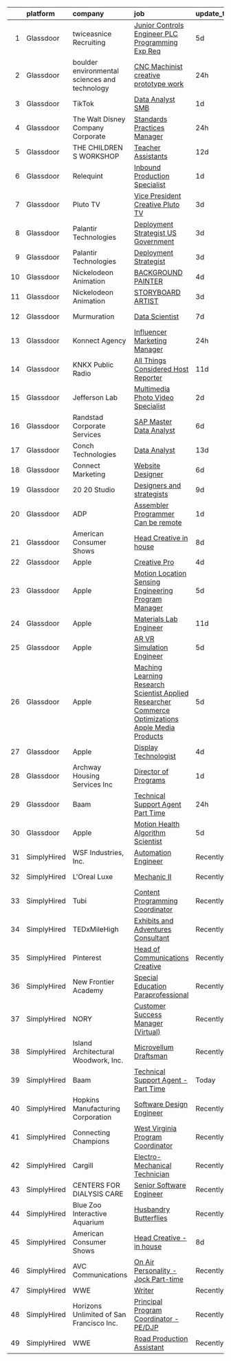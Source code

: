 

|    | platform    | company                                       | job                                                                                                                                                                                                                                                                                                                                                                                                                                                                                                                                                                                                                                                                                                                                                                                                                                                                                                                                                                                                                                                                                                                                                                                                                                                                                                                                                                                                                                                                                                                       | update_time   | location              |
|---:|:------------|:----------------------------------------------|:--------------------------------------------------------------------------------------------------------------------------------------------------------------------------------------------------------------------------------------------------------------------------------------------------------------------------------------------------------------------------------------------------------------------------------------------------------------------------------------------------------------------------------------------------------------------------------------------------------------------------------------------------------------------------------------------------------------------------------------------------------------------------------------------------------------------------------------------------------------------------------------------------------------------------------------------------------------------------------------------------------------------------------------------------------------------------------------------------------------------------------------------------------------------------------------------------------------------------------------------------------------------------------------------------------------------------------------------------------------------------------------------------------------------------------------------------------------------------------------------------------------------------|:--------------|:----------------------|
|  1 | Glassdoor   | twiceasnice Recruiting                        | [Junior Controls Engineer  PLC Programming Exp Req ](https://www.glassdoor.com/partner/jobListing.htm?pos=117&ao=1110586&s=58&guid=0000018147413ba4a8e506a218e32ffe&src=GD_JOB_AD&t=SR&vt=w&ea=1&cs=1_bcac94a2&cb=1654757866937&jobListingId=1007916680339&cpc=8795CF9063CD573D&jrtk=3-0-1g53k2eum3c4v001-1g53k2ev2r04m800-ada639ed27b8d33c--6NYlbfkN0AIiLXtwtv0BDns9BiY4ItblantFozdL6jLmLxNvS8mvsFZuf83cfUMFK59nft3A675b7iUP3Kp4xh36yEEHWbt0eixXSzZYQ_BlSLgSwb9QVZo7Pr9TbwWPS9FOj2aUfHYukU_uSn_QrssyKivVpQTTG5Y46XCGzx40jQ2aPQCjZdq1OHefnPcl6pnpJDdpWJrhTmv5yOPrcTdsN8cBtlZNLQAh3nWOJ_0n-GcysYElnMPOcOduKh9wM7rLQrwfNl_TSeTQAdndOk0M81nIJhJYpNyuwYF4Pztr7j3L3J_emcPBV5kLCMl0GYh-JuvZgpajLlpbaYz9UivTRD0Y10jZ9b2p7yV8V1gH3QdfEvh6ZwQ6URXqWmXzL1KNHzI7wcSbpdBKf62JFBwmNxPZiFe9FzV1EJFGDr7utp6ZzVV9ttoOWiiYqZErSVMAqPbXxiXcSHA0VzZC62VOWZacCyRGhC7j17RcW0_kLKStnXg_3GBm5RpZa5dRwa1RmZBoSuqDlfWU8GpqtadrLajW-7VtnDup4BBhI1-Hz1LSxcZ8q2sgCtW_4N_YVNYxwhNOO4%3D)                                                                                                                                                                                                                                                                                                                                                                                                                                                                                                                                                               | 5d            | Dallas, TX            |
|  2 | Glassdoor   | boulder environmental sciences and technology | [CNC Machinist  creative prototype work](https://www.glassdoor.com/partner/jobListing.htm?pos=101&ao=1110586&s=58&guid=0000018147413ba4a8e506a218e32ffe&src=GD_JOB_AD&t=SR&vt=w&ea=1&cs=1_e031a611&cb=1654757866935&jobListingId=1007926666666&cpc=BC616B31DCC8F979&jrtk=3-0-1g53k2eum3c4v001-1g53k2ev2r04m800-3fabb17829ec1fac--6NYlbfkN0Dx3r3E47sSe5bB3PIy1uzBZvlB7xy2NhfhZMlxQTsxrNljbzALwoFlFcWx1BOHP49WUMa10i0K_ut5Bx0BxLkz3vzB0X7Z7Ab6ZfloQ1nABo8sV_JlnRcTqJg-8E7MfxCRruL2J5-EOhSG_B6ubIoNhiI1zpsd41sUESw1ge0ZN92tQa3qr9ISR5vdwF3MScrHw4vJ11uBUBRDrtNQtrjB7ExA1JsFFcIA-nQIMPUjYxK9PRt3Qc1tfZhjI2lXRqCszQKE2OX07BxJNGuyQLiPCswejHDtJU-xpsUSQnnbXMhfBsyQXU9KCJVBwb2cD-aNK5f0mXxdX7Q03Odc99GCnAT1gjNfLsJ4NL6AKsXYCFnPWm_RA29E7_0wBqYMGMGjNBTNByVJJlG5xGgrI8rvx3vUKPJeg4Wwd52efsCT0zP4D7X5HA0lDsn1aLmqEOXkXD11qq9eKUQrBAT14au3jOz7U24Bj0pzJoAsdtzxJV5KLtFJhM_frMYD44qaSAK8jUZinzq-pw%3D%3D)                                                                                                                                                                                                                                                                                                                                                                                                                                                                                                                                                                                                                             | 24h           | Boulder, CO           |
|  3 | Glassdoor   | TikTok                                        | [Data Analyst  SMB](https://www.glassdoor.com/partner/jobListing.htm?pos=130&ao=1136043&s=58&guid=0000018147413ba4a8e506a218e32ffe&src=GD_JOB_AD&t=SR&vt=w&cs=1_c3a52b05&cb=1654757866938&jobListingId=1007923451018&jrtk=3-0-1g53k2eum3c4v001-1g53k2ev2r04m800-2370cf1a9f10f998-)                                                                                                                                                                                                                                                                                                                                                                                                                                                                                                                                                                                                                                                                                                                                                                                                                                                                                                                                                                                                                                                                                                                                                                                                                                        | 1d            | Los Angeles, CA       |
|  4 | Glassdoor   | The Walt Disney Company  Corporate            | [Standards   Practices Manager](https://www.glassdoor.com/partner/jobListing.htm?pos=112&ao=1110586&s=58&guid=0000018147413ba4a8e506a218e32ffe&src=GD_JOB_AD&t=SR&vt=w&cs=1_ca705446&cb=1654757866936&jobListingId=1007927755445&cpc=C4A69CCDBB3B9599&jrtk=3-0-1g53k2eum3c4v001-1g53k2ev2r04m800-e69b8ce122e8a171--6NYlbfkN0DAFTyt7pbDCC2JPO79CSdi1dIb81yjczP5qsKcZIxgiYm3-7g-689UEQatzShMJRUCYW4BoLsSBsqGuNFwXXJi62ui_7Cwewz48nbHGMP0mjRKHybniMuFCZHqwl65ghAl5P2Ot3TikD3EXes5ZTHAYJfYuhsFKdi66tE9JjbjQXuBHGTwpubdbqJkicNYsT6686VmarnGoMDh_jLeBRidiqYPubUe8fFMg1flZ4P3jCrJdNdwXWNrwq73wvXElCn9f-nHU0L-j5Ru78gweAeUSZ0AcJS_6es2G5xsPlqQ6BXmEhIIlENlzEb50hG3_yLWTf1lBZXiCt2yRYw_Qvwp-DFcBUFirx1shFNdi9-R3ZCCfNrXgt29zggr6ErUJowScg89qOFcfLUJW-xD9LNFkY091aziB9amoMHTLAYktO2hRQ1cvNES)                                                                                                                                                                                                                                                                                                                                                                                                                                                                                                                                                                                                                                                                                                                                       | 24h           | Topanga, CA           |
|  5 | Glassdoor   | THE CHILDREN S WORKSHOP                       | [Teacher Assistants](https://www.glassdoor.com/partner/jobListing.htm?pos=106&ao=1110586&s=58&guid=0000018147413ba4a8e506a218e32ffe&src=GD_JOB_AD&t=SR&vt=w&ea=1&cs=1_ca32dcce&cb=1654757866936&jobListingId=1007898095585&cpc=F5E96E35A1725171&jrtk=3-0-1g53k2eum3c4v001-1g53k2ev2r04m800-2621e8875f8d16f4--6NYlbfkN0ARGPajg7Y0hhHgi-NNJ5YniXFtj9lNHF7gRCStRs6icmpWp3PLmvKSjcfwwyJbvFu5sgkxTqPTA_3vkI36f-Rzclon8VBzYVNCWF7qoOPpBtlgIeKTi6C8PF1S9JnIs4IakZyJF9KmcoeZcqdhYzwTwRVr-N--2TzZzaEB6QocyxKbqVK7KUNVwL20jbvwlWjsPdt8uaOniJAHgyDjlWkNcDi448UAYTJVfdUNHnkMiwvc3XG49yfT4mgrsiLzcThhCRG2hc4l4e_pOEP6s_FVGi77Hnb0AScfqvQvYCUA5YHUQxGjyI2lHmEg87oT92zMLIjFloIX2awNqHcNYYfWscs4bgRTcHysmxRkAHnv0RVTOpibcLzdnaBsASAxO4oALTYX2Q8Lyo8hXDTi7F3p7e040do7Og9FIpGXKW6LCNJs0qYe-xoaLycQY_UpeTcA9-8JxLEmLFC61goNRcshRxky9vEk2Vp07taprF882TCOcFr4-Cq0T3EvfZvYeyA%3D)                                                                                                                                                                                                                                                                                                                                                                                                                                                                                                                                                                                                                                                               | 12d           | Rhode Island          |
|  6 | Glassdoor   | Relequint                                     | [Inbound Production Specialist](https://www.glassdoor.com/partner/jobListing.htm?pos=121&ao=1136043&s=58&guid=0000018147413ba4a8e506a218e32ffe&src=GD_JOB_AD&t=SR&vt=w&ea=1&cs=1_f3d7e7a6&cb=1654757866937&jobListingId=1007924077058&jrtk=3-0-1g53k2eum3c4v001-1g53k2ev2r04m800-53183d131387f237-)                                                                                                                                                                                                                                                                                                                                                                                                                                                                                                                                                                                                                                                                                                                                                                                                                                                                                                                                                                                                                                                                                                                                                                                                                       | 1d            | Remote                |
|  7 | Glassdoor   | Pluto TV                                      | [Vice President  Creative   Pluto TV](https://www.glassdoor.com/partner/jobListing.htm?pos=124&ao=1136043&s=58&guid=0000018147413ba4a8e506a218e32ffe&src=GD_JOB_AD&t=SR&vt=w&cs=1_eaf06853&cb=1654757866937&jobListingId=1007918869139&jrtk=3-0-1g53k2eum3c4v001-1g53k2ev2r04m800-dcf94e00cc718621-)                                                                                                                                                                                                                                                                                                                                                                                                                                                                                                                                                                                                                                                                                                                                                                                                                                                                                                                                                                                                                                                                                                                                                                                                                      | 3d            | Los Angeles, CA       |
|  8 | Glassdoor   | Palantir Technologies                         | [Deployment Strategist   US Government](https://www.glassdoor.com/partner/jobListing.htm?pos=108&ao=1110586&s=58&guid=0000018147413ba4a8e506a218e32ffe&src=GD_JOB_AD&t=SR&vt=w&cs=1_16aeb53b&cb=1654757866936&jobListingId=1007919437499&cpc=BBD63848FB84346C&jrtk=3-0-1g53k2eum3c4v001-1g53k2ev2r04m800-7312027a88928b95--6NYlbfkN0Brd2bbJv--kwJLf5E6dthOUocw0FyT9949Kzz66cUevmgVuLUFWYj_oOBcuZnSDrNvcNLngEq7NupKnpU6p1TfSaLke3LFhNc6t6kyA1ZagzMtdYeQRTWV-ekB5-aIHlHASqGJuAKj8zlEdeGLY_gSB74-svzlO2Xy3R32htjqUbI1sUv1siSCQ0XOpNEnmypKoTI4wEbaJ7EQHXJgAS6ijHgVyZ_MSLHqQKEnZ5Blk9QKSDAqbfc5-MIT64SnMbXFW-8ts_C-EcsbkGf-JTdnVkGQXOeJClDUBWXnzwC3VewieCTT7uKkxSXLYGJ97w2vpXwOCiUxy6p5AdvVVoppclZIUsmwdMoJlup3FgDEEqvbg56efMNqGlJKSCNQHnqAT4ApTdQ9fgHCJ3ckQyu7sJ1KQ-jACm2C3fkG4h6tCVBjjKHBYQBK2JUo-BLGtU0%3D)                                                                                                                                                                                                                                                                                                                                                                                                                                                                                                                                                                                                                                                                                                                 | 3d            | New York, NY          |
|  9 | Glassdoor   | Palantir Technologies                         | [Deployment Strategist](https://www.glassdoor.com/partner/jobListing.htm?pos=105&ao=1110586&s=58&guid=0000018147413ba4a8e506a218e32ffe&src=GD_JOB_AD&t=SR&vt=w&cs=1_69ed3eaa&cb=1654757866935&jobListingId=1007919437479&cpc=281FE6ECBEE2538F&jrtk=3-0-1g53k2eum3c4v001-1g53k2ev2r04m800-68b4fc3941118680--6NYlbfkN0Brd2bbJv--kwJLf5E6dthOUocw0FyT9949Kzz66cUevmgVuLUFWYj_oOBcuZnSDrNvcNLngEq7NjVydWILzRZ24nmA6arfAf2mPUwqNjWFUb06juDEbf9CuPPnj32IeRA-4vn8MPHGD4mLbayiyaHCx4noCz0DyJaPeUkQQMhjnBfNC6AC43cR6rRWcgQ79Axd_jFcVoGVIkMvJ0hEfBp4luWGx-S_28BQdoxz-70UHsv6qb31t-PWUpFmmMRS7XusykZ_fFhTfPvCqYea19_SVRYUwfv0Z0ptdp29PaR_GnmeRuYvUuVuTiE8ZXi1zx2qktzWFJhUeECT1M_7MU6XcRPCE6O-WYNgkOV_lLLu8Z33kmrABXnzcg832qE9RwCPqYcr0E6hiWTptm1PZ41geVPT6wvih60iRKPfccafKWeG9dYRqWnaPjTr-XfLejdf-5CCB8tIZw%3D%3D)                                                                                                                                                                                                                                                                                                                                                                                                                                                                                                                                                                                                                                                                                                                   | 3d            | Denver, CO            |
| 10 | Glassdoor   | Nickelodeon Animation                         | [BACKGROUND PAINTER](https://www.glassdoor.com/partner/jobListing.htm?pos=118&ao=1136043&s=58&guid=0000018147413ba4a8e506a218e32ffe&src=GD_JOB_AD&t=SR&vt=w&cs=1_b4a8199f&cb=1654757866937&jobListingId=1007918177935&jrtk=3-0-1g53k2eum3c4v001-1g53k2ev2r04m800-77f317dae4e9868c-)                                                                                                                                                                                                                                                                                                                                                                                                                                                                                                                                                                                                                                                                                                                                                                                                                                                                                                                                                                                                                                                                                                                                                                                                                                       | 4d            | Burbank, CA           |
| 11 | Glassdoor   | Nickelodeon Animation                         | [STORYBOARD ARTIST](https://www.glassdoor.com/partner/jobListing.htm?pos=119&ao=1136043&s=58&guid=0000018147413ba4a8e506a218e32ffe&src=GD_JOB_AD&t=SR&vt=w&cs=1_ea6f815a&cb=1654757866937&jobListingId=1007918868343&jrtk=3-0-1g53k2eum3c4v001-1g53k2ev2r04m800-1cb22805620541ee-)                                                                                                                                                                                                                                                                                                                                                                                                                                                                                                                                                                                                                                                                                                                                                                                                                                                                                                                                                                                                                                                                                                                                                                                                                                        | 3d            | Burbank, CA           |
| 12 | Glassdoor   | Murmuration                                   | [Data Scientist](https://www.glassdoor.com/partner/jobListing.htm?pos=127&ao=1136043&s=58&guid=0000018147413ba4a8e506a218e32ffe&src=GD_JOB_AD&t=SR&vt=w&ea=1&cs=1_088eab03&cb=1654757866938&jobListingId=1007908913772&jrtk=3-0-1g53k2eum3c4v001-1g53k2ev2r04m800-944fe7eb36926d26-)                                                                                                                                                                                                                                                                                                                                                                                                                                                                                                                                                                                                                                                                                                                                                                                                                                                                                                                                                                                                                                                                                                                                                                                                                                      | 7d            | New York, NY          |
| 13 | Glassdoor   | Konnect Agency                                | [Influencer Marketing Manager](https://www.glassdoor.com/partner/jobListing.htm?pos=104&ao=1110586&s=58&guid=0000018147413ba4a8e506a218e32ffe&src=GD_JOB_AD&t=SR&vt=w&ea=1&cs=1_9e794a39&cb=1654757866935&jobListingId=1007926345346&cpc=8AC01DCC8FF2DC38&jrtk=3-0-1g53k2eum3c4v001-1g53k2ev2r04m800-1069cc73b8c1b967--6NYlbfkN0A-7AasZqH9Qn1Anb5-SGr1cEoKuvdHr_Nh2LwbaEhTGPxftTg2enriQ34LiIWh3DqSCWm1CTJ1BletGyOy_vurywTu5WwP2aAHVP08aLEz5qd6OJjDA71L9A4wFNlxFAA8vdi7ht4wDQWOVR4MTAIAZl0In7Cudd9GSFB2RKeYFEHENMWI_QjzrDZHfzQsm1Ixy8bL-7oW4JCUjB0npO_bh7JcXX-Sznmo4vxtMvlm_zFqjjo62h-Eep5zKxxpwWEqkMVWfyrZe-JT4gJqsiPhF6BO__zU2Vf6X6soBOmqPRgXmi_O5XGJgI6TK1Ec88b3ZeidAR0dcSXDCKSH6FzXImNv1ZihZehfxgh5UNAgW-9p4rpA4Ky68ZkEzAgx1IHylSZtl6i2mrmRva2hY9zAfk1pIijFggjSHuNnY6QH4Y_VXDtGqV4gVW3-Rx3jho95N3OtNJ3Bv1scsh6W7Q2bzyh38LlIoDGTOz1Ovy7_T2enacAnp1tNFzZreEhogu_vihI0nSJPZw%3D%3D)                                                                                                                                                                                                                                                                                                                                                                                                                                                                                                                                                                                                                                       | 24h           | Remote                |
| 14 | Glassdoor   | KNKX Public Radio                             | [All Things Considered Host Reporter](https://www.glassdoor.com/partner/jobListing.htm?pos=125&ao=1136043&s=58&guid=0000018147413ba4a8e506a218e32ffe&src=GD_JOB_AD&t=SR&vt=w&cs=1_8ba19995&cb=1654757866938&jobListingId=1007899896775&jrtk=3-0-1g53k2eum3c4v001-1g53k2ev2r04m800-b0c5cd66916a6e24-)                                                                                                                                                                                                                                                                                                                                                                                                                                                                                                                                                                                                                                                                                                                                                                                                                                                                                                                                                                                                                                                                                                                                                                                                                      | 11d           | Seattle, WA           |
| 15 | Glassdoor   | Jefferson Lab                                 | [Multimedia Photo   Video Specialist](https://www.glassdoor.com/partner/jobListing.htm?pos=123&ao=1136043&s=58&guid=0000018147413ba4a8e506a218e32ffe&src=GD_JOB_AD&t=SR&vt=w&cs=1_d47ce0be&cb=1654757866937&jobListingId=1007921591296&jrtk=3-0-1g53k2eum3c4v001-1g53k2ev2r04m800-713b0c522169c5dc-)                                                                                                                                                                                                                                                                                                                                                                                                                                                                                                                                                                                                                                                                                                                                                                                                                                                                                                                                                                                                                                                                                                                                                                                                                      | 2d            | Newport News, VA      |
| 16 | Glassdoor   | Randstad Corporate Services                   | [SAP Master Data Analyst](https://www.glassdoor.com/partner/jobListing.htm?pos=116&ao=1110586&s=58&guid=0000018147413ba4a8e506a218e32ffe&src=GD_JOB_AD&t=SR&vt=w&ea=1&cs=1_b2d3eac5&cb=1654757866937&jobListingId=1007914047181&cpc=AC285F3A3ECA6BB0&jrtk=3-0-1g53k2eum3c4v001-1g53k2ev2r04m800-b542b8159dfa5455--6NYlbfkN0BI5uAquhv6luMiTjTK_pX6QnJ2xp26kgPF5SzwDlAeCi5lf3b2XVfwewJLgvbddXqi5P9VGQseGOPxjn096_AekJaBG7jbeuQ2qzWLuE7_rUWYJ3YidcEGt6A8xE1mjOgIJA9ilsuFcyhNKOw1LbWlDH-FSEhKDapsGaq-g3wV357NGx76qUzNoOfy3VWjhedGFYMQmFoWcaK56Jezh22NKO3_QnXCQTzmDg-TpqDoDqj-vjBVXSGXQtEtHWQyJf-zS-KTFllcZrvwHiWF_w168juXSgb-4JfhqK3vXMZdFC-yZZuiIH5_YhdJgxQ4yAnJd4zfHG661P5goHVjxvcxgaKVe3_Tl_38zc4yOuk1xfkPJWjMcsSrMQXev_kpn6mMiRwKQ9qNA9z1oGGddkUOBhVvPrcqmPhPfBLf2ywTJob6vCT0o1PNZW96iJW8D17R35WkDlBzTHajCARuGcOWzb7HIV_E1RziJkEsHBP5S_ioVyeGMpYVwMQATFcZ1V-c5PZc5bUNwz3hH1QUYpsrNz-R7ROUUQB-eIXPJgTP7qWIuuPsa9XnRyEKT9T-qIwymZfck-Zjrc_s-AC-fz2LNX4y_lMn9C1TRYpbeWGn2dPV4ZwkVMFBjGA0TfwIz67isEyCSb7GTEqzP8DKDPr8)                                                                                                                                                                                                                                                                                                                                                                                                                                                                                                        | 6d            | Nashville, TN         |
| 17 | Glassdoor   | Conch Technologies                            | [Data Analyst](https://www.glassdoor.com/partner/jobListing.htm?pos=129&ao=1136043&s=58&guid=0000018147413ba4a8e506a218e32ffe&src=GD_JOB_AD&t=SR&vt=w&ea=1&cs=1_4dfb3080&cb=1654757866938&jobListingId=1007895037782&jrtk=3-0-1g53k2eum3c4v001-1g53k2ev2r04m800-6682eb3d50ab48d3-)                                                                                                                                                                                                                                                                                                                                                                                                                                                                                                                                                                                                                                                                                                                                                                                                                                                                                                                                                                                                                                                                                                                                                                                                                                        | 13d           | Remote                |
| 18 | Glassdoor   | Connect Marketing                             | [Website Designer](https://www.glassdoor.com/partner/jobListing.htm?pos=107&ao=1110586&s=58&guid=0000018147413ba4a8e506a218e32ffe&src=GD_JOB_AD&t=SR&vt=w&ea=1&cs=1_5b487bea&cb=1654757866936&jobListingId=1007913823562&cpc=32EE424DE2B657EB&jrtk=3-0-1g53k2eum3c4v001-1g53k2ev2r04m800-927f15994464d5b2--6NYlbfkN0AOU4CupoEszF6aan3T-A3z48ZUg4zNuZDs-C5FmGNPwjrS6MU4_JMJdYnkRwJBDKWmYmSQZpOqFpiqq_XaZRCj4rwdFgoOGeR1U2lhatFxECFiHteJYtSW_81fZQJ6_lgTICdxSsw2Zch6dBXqzf5NBAgxzbSGwdzn19Ymikje2OqfzH5bU5GYxPrVtmIqvYp7_S878JJ7oyH1GqKoKoPPuWBw04s73C1t1WPhZiiI5LN3bq91Zz11r67DUKIOLycR7nrpcdHpvN65-zsIg-uvb2cUAMJ4CwKvUx9AsbMzIdumnJe7kGH8OzntvkIZbR3YjVkQn-D2hTWG4SoM3eP18OaBEDBYcKgPsX7_pS_hsBNYCO3CMO9IxF8C7OVcRSXeb40xN5p0pe8rh5PvmXsDepPJ7hp7t069ZuJshtGauq_A4Py8eTYrszY0BB6HVYtXqrIHkFRtBlWKNRyGGAFBo4TjorHxk7UXwywWYmarfDMRnxftx23d)                                                                                                                                                                                                                                                                                                                                                                                                                                                                                                                                                                                                                                                                               | 6d            | Remote                |
| 19 | Glassdoor   | 20 20 Studio                                  | [Designers and strategists](https://www.glassdoor.com/partner/jobListing.htm?pos=128&ao=1136043&s=58&guid=0000018147413ba4a8e506a218e32ffe&src=GD_JOB_AD&t=SR&vt=w&cs=1_662c3f81&cb=1654757866938&jobListingId=1007903255271&jrtk=3-0-1g53k2eum3c4v001-1g53k2ev2r04m800-15ccf0684af5f583-)                                                                                                                                                                                                                                                                                                                                                                                                                                                                                                                                                                                                                                                                                                                                                                                                                                                                                                                                                                                                                                                                                                                                                                                                                                | 9d            | Remote                |
| 20 | Glassdoor   | ADP                                           | [Assembler Programmer   Can be remote ](https://www.glassdoor.com/partner/jobListing.htm?pos=103&ao=1110586&s=58&guid=0000018147413ba4a8e506a218e32ffe&src=GD_JOB_AD&t=SR&vt=w&cs=1_3c5cf87e&cb=1654757866935&jobListingId=1007923785556&cpc=6BF42D0955AE9A34&jrtk=3-0-1g53k2eum3c4v001-1g53k2ev2r04m800-864cf5a8d1cb9a4a--6NYlbfkN0AR2uNjmkBsLhUbDGGe1Qsc_-HvGcpoGDKt9Hy0U0DCLSdHC2U1oG7ut_PGe1Csn45wolw1aHdR9f6wSFrDhMtaB5Jt9jf8GtMAHHy5xDQilgrOXr_PqqBMuM9cAvXsyt0k61rHI0cLv_eYf7Pns1hBI4bRXM43HcPUL5Qsxn8xIqf9qyu-XRnmaih3AGm9fYTxqjjid69E4-RRblsE-DQXmnyJ8Yi-hK9Amg46ocoQ-d6_AnBq1po6jEfVdQGPc3rcyEiBJvnSFzaAY2KMt4InqCrqyDXfqL0wtvVg9B-Z6fW8bIn4jOPuiHf3Pb-yliIek8-sbeUy0skaMMLaX6UZCWFczNSJcb3ItQ94GUhZ3_HHPUcLxbJouO67wkFFbyJzllm-lT3vktRTvSjlEzYgkm93138T3mBMRcMOst259chKiFUlVrW9MLkmS-2KxLvK2lZlrmu0b_3HIcHYE2HCv_LFp1M4fZ-eVHMce_Xx2uEJdhY3qxG-8SbPbogj99CyQkBZXc4v9_roeEyZbjJPIEBC7i-SMBIsXKH_aZe9f-Gaie2qiD3zjEjh2UCm2O8Yaj9AadaqmZ0fSQY6yAUAtyUOxUPhju7VbuNdXT8Y5nVezuwdfn0L1rNRIRiEwQbTOGo9OvYT4AZHAXqtAPnZKTvzfxkPZX5vvR1m8PpKlRTNHy8O5D_P7FfWSD8LQKA9nZxCTm_WYJ_nXNAO-48mWFLzm7tGKeCe1lMxTJRch-ySOkpO6l846fZwvt-ZSe4MWo-OVrK8zaZMpe0lIM_HpPLOnKy3B_-gdEDag-ixYq8MZdh_nrzW3OCa6jcM72XFnzhVhdDucSKCcpHGtXocQyyWBac_xJWMN7RUQlezq6Nfp5gJHYFchKjcv-iIJM0i88GlzssYJMSNH22zuOjov_bKcpyqams56NnJSwYwEuwbKNd1Dn_x8-Uk5kANU6xQl0hDvpf8Oenzk1qDj2L4aGjYyRLPLsNwGhlX5_fUfTBNFGr43FJjTzg0HIeuqiXd9DwdrtpOGLlHrT_M2GKLLRXbqmvswg_cLq2bB2RVQu8l-6pAxUb_u2NwXlLKaKwXJA2S8PBKIqg3ofODGSWkjyBNeyPi33RXChR-lOwHYg%3D%3D)   | 1d            | Roseland, NJ          |
| 21 | Glassdoor   | American Consumer Shows                       | [Head Creative   in house](https://www.glassdoor.com/partner/jobListing.htm?pos=102&ao=1110586&s=58&guid=0000018147413ba4a8e506a218e32ffe&src=GD_JOB_AD&t=SR&vt=w&ea=1&cs=1_b4354fa5&cb=1654757866935&jobListingId=1007905200479&cpc=48B9F4758953335C&jrtk=3-0-1g53k2eum3c4v001-1g53k2ev2r04m800-968deb86dc55e2fb--6NYlbfkN0C_W2lilyPG5cn45zLqKUj4kAXsYkOfw2aTcO7iv8jUnpHu5VyeipPG3YYG4StJSnV_Pd-6x3EYCKj0xmimCZs4xpfpJubVIGXRlVOwEV7JYkbdHZSgCtHGH8pqR9flPZkpV0F6vNbX-oAqdNC3CtM8v_uMhMDG34--KcgNvmYKOfJ2uWFXbBsJSNFI6voeffbH1G2NMvE0GvwgsWcYMrh6U4vOBkpapaCgBNjwINXV-wpU13LUbiqzJKa8JrMhhOsc9Ydl1UU31hRLBg_RRtYTSDmQEswhsCoyi5Bz_upFPNEVlYJw-Ia7o03GUMsNMWjvrj0Jrn1TzYiJs2wW211kHFBcR8F11bMNtl0YcmOJxamSjeRn_c3i5m6s7VZRv1RGZGfgISRmkr8DQQ7xTAeFkmOljTiGI0IphW8HETIeV7C_dq0MqH9NGjgt6W2Z0jr-PJ0mXkT85-eOxVBUMgJyDV1UhrosvmJ8BnP5ZRnUOItA14xOfoAj)                                                                                                                                                                                                                                                                                                                                                                                                                                                                                                                                                                                                                                                                       | 8d            | Remote                |
| 22 | Glassdoor   | Apple                                         | [Creative Pro](https://www.glassdoor.com/partner/jobListing.htm?pos=122&ao=1136043&s=58&guid=0000018147413ba4a8e506a218e32ffe&src=GD_JOB_AD&t=SR&vt=w&cs=1_95b9d7bd&cb=1654757866937&jobListingId=1007918189245&jrtk=3-0-1g53k2eum3c4v001-1g53k2ev2r04m800-0689526e0bea9add-)                                                                                                                                                                                                                                                                                                                                                                                                                                                                                                                                                                                                                                                                                                                                                                                                                                                                                                                                                                                                                                                                                                                                                                                                                                             | 4d            | Nashville, TN         |
| 23 | Glassdoor   | Apple                                         | [Motion Location Sensing Engineering Program Manager](https://www.glassdoor.com/partner/jobListing.htm?pos=111&ao=1110586&s=58&guid=0000018147413ba4a8e506a218e32ffe&src=GD_JOB_AD&t=SR&vt=w&cs=1_30ab9043&cb=1654757866936&jobListingId=1007917017139&cpc=FD1C1DA32C38CFA7&jrtk=3-0-1g53k2eum3c4v001-1g53k2ev2r04m800-5123b37a9401c4b9--6NYlbfkN0BvKrLyj5gPmtZO9T8euul8TCxuuKNOtzRJOomxnwSEodTz2Bc-sPZl8WPllYOnI2gKGmARVlNo3pjwQpARxBEIUDME_OsU7HVY2hXDFQs5AnkyA6onLvECw4uVofVh0fjKxWuKIM29mO1G2_2r0vlQL0ik-iDsi-f3dtZX_UQ80MaKjqn7Fx8EVlSqKQ4JPG5XMIuX43necDtg9oBuiFXSPlB87ZULu1cJjEAEgQkVo_d_jDSO6Zly7AH0toe0czmx89c9t6etgUbYB1EAiETp4fCuigDovEgS6rER-EZGsJLDd9D0g3xxHNrfrNAfM6dHaR48vBRplGxD7EZ9cMS9vRq0ACWHZGgDsZgE4J4ewgVqab0nUWTCcjvJHUQA14Rwsu_b7mXV2yFw3ZnO4S5xOmPyKSmCHo9oPNTsaTv2FLIGd9KoQLrGThhIMsDsmEKbU0pPBunHF4uO8R5IUtS5Cypzicm-fhkV-lJmVwGgMCB4TyoffNyIL6avqHuBH1qH_9fJd7i00DhnTiBbFd10HVmwyWv99btya-pBZuYmy0eA5pmhi7Z2WoWPBhcmZuITPbV3sZTDl_lmHWOpavDsvMAaRxx7O15LGK0u9iw_u4JyxpHUyK6T3qMPey45RGJNjvp9uyk8M8rqjOr1XMikUHPf0AywtAxw6IOE3LgCrL5fI39FLkczfxnVgMrHJubSrHSwCbQZ8dZgx-Obc5yUVRTnK-FCtnA7WQrrwjinX3mfGz7BE1ldp6F20PefuWjARLjiWuGlpG5sYkdEsSmMBA5ypwtX1-ozKqXCC6miEZ7uWgCCGmaPvfn7bCpFAo8BqU14nX10BF-KvvD-TGDWUZzOTaJYWBKG72u7ZztXlJw1I_m8TI4IRxQyiJ11-M7yyAr2tsGHjLhGA635D3amdR5KwXglanTYw3ZERiWqsR8if3pFcS7MBLLa6qKrOkuQNCuJSJ7Dlx0uMh21iqQrxCNjUPIquhuSboQ7FKZqRzGE5QTb-u0w)                                                                                                                 | 5d            | San Diego, CA         |
| 24 | Glassdoor   | Apple                                         | [Materials Lab Engineer](https://www.glassdoor.com/partner/jobListing.htm?pos=126&ao=1136043&s=58&guid=0000018147413ba4a8e506a218e32ffe&src=GD_JOB_AD&t=SR&vt=w&cs=1_17f93b2a&cb=1654757866938&jobListingId=1007900076861&jrtk=3-0-1g53k2eum3c4v001-1g53k2ev2r04m800-262f2f23ab0a7c65-)                                                                                                                                                                                                                                                                                                                                                                                                                                                                                                                                                                                                                                                                                                                                                                                                                                                                                                                                                                                                                                                                                                                                                                                                                                   | 11d           | Cupertino, CA         |
| 25 | Glassdoor   | Apple                                         | [AR VR Simulation Engineer](https://www.glassdoor.com/partner/jobListing.htm?pos=115&ao=1110586&s=58&guid=0000018147413ba4a8e506a218e32ffe&src=GD_JOB_AD&t=SR&vt=w&cs=1_70c93ab9&cb=1654757866937&jobListingId=1007917014575&cpc=2CAED5C921A5F994&jrtk=3-0-1g53k2eum3c4v001-1g53k2ev2r04m800-2a351862febd950d--6NYlbfkN0BvKrLyj5gPmtZO9T8euul8TCxuuKNOtzRJOomxnwSEodTz2Bc-sPZl29JElYHfcoRu0fPF_ZzN6KtUx-YsT0Albg8SqvYgNScYc1-yjfx7fPNwgkOGkYFXjhlEC6rWbkwUjCJQx-i1nyH61hj3uJc8n436AMCpAl6EdXHh6ukz01mTzhMu6_XgjAukkLRv7z9AR1wWA2xwrYyemu0KlwESnltozCmFI7mwaNhZxeWaqsX1FgXHTP-sJFZZ2MkmNQuJlNp2HZxGAjm6HteTs1hGh-nGZMeNsX50cvWkqPNS1d0gtV06OewsBzC_wY5z2hOxjhcsf_4d_voTNW0xDG_mNKQSmHQ9JSWKgECsjNE18Ax0SVGLv_rs168AuoixQ4m1hQbZ7VHBTS2pK1y8clkWWwF1RziyLUe8jSTUgVmkn4W-TY0x_uITu-B_-mNsROulxZbcc0r0dv2Ql-lUuw-y1aobRarx-qoJv--i5qIAk0jzVKZf90PgJdqBT_kc1CAF9b6HDtccrhPa4WbXJ-gpqDkAEWQlPnWqzbF2YX9ubCa6GV06PJD3SrT3h147GSLNlUlUVtzQLex6mihmm2bPSbuNOLBEui6hUviwNDpoGJdjE_uwpZxqcOe9lCq9pqsnL88J92LiRuRyfbDfigaAF7qKqHwuh-HV9rI7SiB8b13HHIK_mepg1TId47EDoI7MVi3DSp821X6Q60OoSU_0kTJGwJA7TrIFT6qC18IOCoEaq9KONpIFh1H6HUN2sa-kei7r5nLxS1iZ0aR0Bwxz9CQoKhPjTYvwfYUQ9HyeDZ0hjHDRVXOdGo3Lj3T7xKxda_5yEEWPCLUpZ7bXm8sNa2mv5KIPkx40gnb0qVHMQ08TBXYb1QX8jMpXSBNLDaoSHy2aLX4BTT_lgkBbPDnXYMojnnOpqLrbJcfDhYS7w_hIAFj4pTMLfq5uHFNOxE33GC_yO2QNFw%3D%3D)                                                                                                                                                                               | 5d            | Culver City, CA       |
| 26 | Glassdoor   | Apple                                         | [Maching Learning Research Scientist   Applied Researcher   Commerce Optimizations  Apple Media Products](https://www.glassdoor.com/partner/jobListing.htm?pos=114&ao=1110586&s=58&guid=0000018147413ba4a8e506a218e32ffe&src=GD_JOB_AD&t=SR&vt=w&cs=1_36370281&cb=1654757866937&jobListingId=1007917014534&cpc=F41FEAB56D215062&jrtk=3-0-1g53k2eum3c4v001-1g53k2ev2r04m800-8b27d65bd2b7fb55--6NYlbfkN0BvKrLyj5gPmtZO9T8euul8TCxuuKNOtzRJOomxnwSEodTz2Bc-sPZlFpP0h5lDivpyqv1_1q5yi5cxJxWPRyJIr_-X6s6QfU0FQJIysIh1aP57JuTdmQjH8QPW8AXCQOe8WSrytV1Y2rRMc78cBdetGdp8w0neAbZ5-XtpkZm12yduxcGTFJr4X_kzr7I1AmW1Io-_p9WjsOndkzVOrvIz51D-3h_LCSn03FMjIoSGgzt28LlYxLGY8SblCcLFEc5nFyvJYRt8oHe8AYj9IcphvGfKmuy3htM3Y1H32IEDYqPo70eW157fHc4710MTOhj9LvZrmNh-NeCFh207f9nRe_2hRrOQWb5ImQrG4Q6f4_pGfcEZNtX7pnC1esTgGs3XJTuPW9Bq5sguWw89r-VAAELuC1DD-r8iJMdXSL9_vtD89RoHIDxvR5Q79wvtxzzSTVlvn-Nk86YHYKAff5g3CPTptkmK8W2Ba7uAFzpXcaPDuBRNwYH7TKfovPZsiZR6mJM8pjVV8FfRTkq2wOyg3vC0zH8hp9934cJvcH7xUgQvGklNiINfSvOT9DUpjwJAXE6NlmMRMbLR9Q-zEmjF0MkQmJleo631JDuwxaH4iAN9SGPqslghyZ7B19hPrI7GGK7bQZ3MwXuxiPD3dwS_hND7ePZTRLG8unMekG-c_OcqzUuITWef2tsS6SunL_4vJfV2A6I2RIaRtrEYyoSr3R7rXq9EQMbFRjJ0bMj2I0mo34L7BswZE4gwfqI-w1z2BUVhc-oAWWMTMzjVziuDCr3al6LOPpT-IhTkk-OoxrONk4ffMppR_90yhEuF-KJVpXo68HD71hx_SVSs111owYJzGZDUaoF9zRx3YN7XhQZpoqQFboz4pLkZkqipeYmRBPDzWMWGp81LWUm2LYy2nbnaGEPeewgKOacGqs_aD-hdZWx_kexTXhr22yT9_C6-l4V1wzJoWxJnQcCzYGZYBstFxJE4udN-0_RR4BO15DbPTvincFxdpbFTRlKN2gRMk-fRYYwrbHUT3kNSaZne7Z79YLanmelYaebjUB24nA%3D%3D) | 5d            | New York, NY          |
| 27 | Glassdoor   | Apple                                         | [Display Technologist](https://www.glassdoor.com/partner/jobListing.htm?pos=109&ao=1110586&s=58&guid=0000018147413ba4a8e506a218e32ffe&src=GD_JOB_AD&t=SR&vt=w&cs=1_5bea4fb7&cb=1654757866936&jobListingId=1007918146165&cpc=A65DF3A704A48F9B&jrtk=3-0-1g53k2eum3c4v001-1g53k2ev2r04m800-a524f33d58eb901d--6NYlbfkN0BvKrLyj5gPmtZO9T8euul8TCxuuKNOtzRJOomxnwSEodTz2Bc-sPZl8WPllYOnI2gV_96rX92n7LE7obrRtkIGrnBgRGqtNssARa4Sa1KPykfgPjPe1YM5CgaQ5AEhJvQOK-frxL2vs3fd9sXLNKLXNmCJdszb5iNAj2bFkwBrhCTWCYEyfPa5GctIOfEoVMcncozXcFePqcdCdN55DDt0enrfF-0JIKmsbIGeqBQjbVBTQCpzLE-fqLOIjWkFeqUyRQNCveR6mu5M80cL9CvMd2N-ezUCcl0LbfJiX2qlg7MWnw8ARRHfk1WF7MutE4Bu5uIik7RHJ9MYtugAnfVw6CcBPw4Pjxj234YSADSSqWpd_tI5BGWFhi7WPDUTxhwqqkEP3z0H51OpL5-ejL_ma5t4auTF_mP3FIu7PADMtBcARmsOPQ-B_4AuQAT_6uHnoz9_JYTGmAfYs7NHw8AHELJSRYPU1kjyiW-48IprFnU-yooVdj4EjaWwTumyx0NKlsFpvAM6naDWQ4U1h9sESwfg54KOFNBz6um-GFurjzGNsurSAYwBnq5YtZvlI5pHql8FkHHEZLWpZWS1nLpnGrP3xmAjm0eszLjJHUh6sQopWOpjH4O7xuuahJuDpQr1pELadcW73WFQxQ86wAHJPz3Dhu6ES6ReMlRIbr8rxNQIikZxS8NtJ2lJ71W-QXJwn0MO09ANnNZ2nd1eZubmS1o3qtYEtzy5ne02JX_84eYrXcoKRXlwVdwu7OavR6RLwUstjkoXCAJFV8nojtiUC90aX4thfaIzfbzoiyHjGKZFJSSSLWLd3sqZN4R4R-GSgFVhZzqsI8L00CnRA5C04Gy_ni4b2UneOQkB2ztUPmATnHSPuJCkq9HFDQPHzatXXtzcwrgPfzRmisFHWmegqIxEvQQtUuCzBBahXLHjpsRLk48SeFK-lLMueCaNuZw0IjQ-18pMdQ%3D%3D)                                                                                                                                                                                    | 4d            | San Diego, CA         |
| 28 | Glassdoor   | Archway Housing   Services  Inc               | [Director of Programs](https://www.glassdoor.com/partner/jobListing.htm?pos=113&ao=1110586&s=58&guid=0000018147413ba4a8e506a218e32ffe&src=GD_JOB_AD&t=SR&vt=w&ea=1&cs=1_2c911832&cb=1654757866937&jobListingId=1007924138577&cpc=1120CD366D53BFD9&jrtk=3-0-1g53k2eum3c4v001-1g53k2ev2r04m800-7b9547fc884df9c1--6NYlbfkN0As4jd5aSKiW_uIisjgg29AJq4kDcBvocvbMwgV2qt84RZnmGr_1l1iBSOC78XtD-j_H1r0zrrwSYeLBg15xd0jl-e3YhQiBNipeVCLJ8_F6J40jytEuFvAtlZFulrFRY0UuoChChXYBYiWjVB4gmahzw1NpkpqLnE70xOWEFmTgmsgaxC1Dc3D7WURmcrc_qJVWbibIfZKp-lvmR2jeHIrc05hv7NmOC5EbLSiyG6GkhucY_IyPYeHuiTUG1AQGxhn5StBmOT7-xPRVCEgy6iF5TnXeicwoozM_mw4FuPsS4aoZtAyt_rJCGcGocYXfxDX2GS2FYg3c5I3e0PuZ7aklb2UI4lNg6R5ZxwMveBqbrNrSSm4DdpMyTNUhlqgHEhPBODXRqDD_rDo6hDnz4ilfBzz2c-3UT9KFL32rjNZscvH83g0x37L66dJysDWboAzxw4HwZcJVe77amTjBAOCXvPAZ734E3PwkmwJSgQose4UMO7abQh2ASxrChIWmZss6zN82Q29HA%3D%3D)                                                                                                                                                                                                                                                                                                                                                                                                                                                                                                                                                                                                                                               | 1d            | Denver, CO            |
| 29 | Glassdoor   | Baam                                          | [Technical Support Agent   Part Time](https://www.glassdoor.com/partner/jobListing.htm?pos=120&ao=1136043&s=58&guid=0000018147413ba4a8e506a218e32ffe&src=GD_JOB_AD&t=SR&vt=w&ea=1&cs=1_ec25994a&cb=1654757866937&jobListingId=1007926525177&jrtk=3-0-1g53k2eum3c4v001-1g53k2ev2r04m800-bd539be2d8cc2449-)                                                                                                                                                                                                                                                                                                                                                                                                                                                                                                                                                                                                                                                                                                                                                                                                                                                                                                                                                                                                                                                                                                                                                                                                                 | 24h           | Remote                |
| 30 | Glassdoor   | Apple                                         | [Motion Health Algorithm Scientist](https://www.glassdoor.com/partner/jobListing.htm?pos=110&ao=1110586&s=58&guid=0000018147413ba4a8e506a218e32ffe&src=GD_JOB_AD&t=SR&vt=w&cs=1_de64a951&cb=1654757866936&jobListingId=1007917013072&cpc=F41FEAB56D215062&jrtk=3-0-1g53k2eum3c4v001-1g53k2ev2r04m800-6baeec0a2a8f4ecf--6NYlbfkN0BvKrLyj5gPmtZO9T8euul8TCxuuKNOtzRJOomxnwSEodTz2Bc-sPZlC5mDe-NOaJjo2lqg1vkfF8CDwmhboAaqvvMOU0OJ3ql-K-AqbBQ-kQC0tiC0sFvPnwiHqxh1wc51EHGw4D0LTV1LT-W9OiWVH8fpMRdWqajoAhbTjrpsNcoYl5zHCbTYmrCYTxi_iyLZpUJxkmguHv1HJAk2lwXjttrYEc0WKrVSOigX1ur9YWvuNvhH5PnqboBhyke85th8mYEyp5YbaaUEJmj3UiHXKpBqFKDjOsyEblq6w2ha2Hr3eXENYFraO7bdEocNTzmpSowsaQRLxlyUHvCjXkcMK7WGbFccjqIIOzh7Zk3GOq9xj_SUFzZoYaR1TQkJC3y27ryllPlAHyYv8uhrTqtNLBf-n3lLviYKCvu4iTiGz4OwOk87u934bwcybtTq-sZwIY7eugCvkqZb2kPad7PGKe62cInnFzSRf-W5AfAQoceLLj99LmQ7k3M_njfCWArY79GO1pMxx4YY1kysStFHpqTkaz3nh9lpGlnSzYIU4yNnUVZ7bji0KTlbYftUBTJ_L_OdEmX5CCWAVpEnmbA-GmoW1HXpPUR2R_6q7knN-gAMulaY_Cf7ZoxqSWZFMTdAQXrZ27CQV7wGbRF49R1xuCFQ4Uf43Ah1l3QgbmNskoDpi_d4qNs_20rTZd-Lv5A0-E6akoQS0Cd744geKUF5PHvCy95Secxy9Qg5FsIZsYBe3uq_zjzpxBqmTKTXRZeiAk7S8AYNMCfy4PNM7AlbUeUDq2cA1g5It-RnJDa5bCtfiKJ9YEl1ev7hqrKm-pD0FJHw3QolcRcbmDfj5om-pu1JIVC3OJrVenVF5OuATm4b2Huu_cm4HMme0LnHiYaZ9Bq2j8-EU80SZ7nRoSDBOec0syNF1e0GzW9pd7wXnTfiRXejtG-kliZSL_YFxt9rL0z6-uKNP0SuRTIs-e1t)                                                                                                                                                                   | 5d            | San Diego, CA         |
| 31 | SimplyHired | WSF Industries, Inc.                          | [Automation Engineer](https://www.simplyhired.com/job/FBH4vD2EuUY_kjqaeddwoHQ98yOQTHBS3CEI40z6TqDFmjnJ48yjGA?q=creative+programming)                                                                                                                                                                                                                                                                                                                                                                                                                                                                                                                                                                                                                                                                                                                                                                                                                                                                                                                                                                                                                                                                                                                                                                                                                                                                                                                                                                                      | Recently      | Tonawanda, NY         |
| 32 | SimplyHired | L'Oreal Luxe                                  | [Mechanic II](https://www.simplyhired.com/job/wuBbSNADura57-GUBHYmzU2QbyA0J7eN2tzw8VCepUf87hoUvsUELQ?q=creative+programming)                                                                                                                                                                                                                                                                                                                                                                                                                                                                                                                                                                                                                                                                                                                                                                                                                                                                                                                                                                                                                                                                                                                                                                                                                                                                                                                                                                                              | Recently      | Monmouth Junction, NJ |
| 33 | SimplyHired | Tubi                                          | [Content Programming Coordinator](https://www.simplyhired.com/job/xlq02iV_yv9lQg_S6xAKep2mdTWeY5Uox6m0MxFGMaqvN25BKV0dfA?q=creative+programming)                                                                                                                                                                                                                                                                                                                                                                                                                                                                                                                                                                                                                                                                                                                                                                                                                                                                                                                                                                                                                                                                                                                                                                                                                                                                                                                                                                          | Recently      | Los Angeles, CA       |
| 34 | SimplyHired | TEDxMileHigh                                  | [Exhibits and Adventures Consultant](https://www.simplyhired.com/job/pRvpA6C9jZrQlauHr3w_3NziahsdAMh6piu-TKrnHAqaSyaKJ3rZ7Q?q=creative+programming)                                                                                                                                                                                                                                                                                                                                                                                                                                                                                                                                                                                                                                                                                                                                                                                                                                                                                                                                                                                                                                                                                                                                                                                                                                                                                                                                                                       | Recently      | Denver, CO            |
| 35 | SimplyHired | Pinterest                                     | [Head of Communications Creative](https://www.simplyhired.com/job/dSdMkqZgqqjXMxLYi87BJAtLK5t4TTGj6JGnweviAL-6zSpzRcpVJw?q=creative+programming)                                                                                                                                                                                                                                                                                                                                                                                                                                                                                                                                                                                                                                                                                                                                                                                                                                                                                                                                                                                                                                                                                                                                                                                                                                                                                                                                                                          | Recently      | San Francisco, CA     |
| 36 | SimplyHired | New Frontier Academy                          | [Special Education Paraprofessional](https://www.simplyhired.com/job/aE-MWId-VQi0QQeUbEMOAl2paFX2Y_AoU6hQ_KSUHSUJyu-JGL9d1Q?q=creative+programming)                                                                                                                                                                                                                                                                                                                                                                                                                                                                                                                                                                                                                                                                                                                                                                                                                                                                                                                                                                                                                                                                                                                                                                                                                                                                                                                                                                       | Recently      | Prairie du Chien, WI  |
| 37 | SimplyHired | NORY                                          | [Customer Success Manager (Virtual)](https://www.simplyhired.com/job/xklp_welwbn0D2P-E6bqEbvqYBf1umIozmYJZMhGjVH7hFUmUC5XjQ?q=creative+programming)                                                                                                                                                                                                                                                                                                                                                                                                                                                                                                                                                                                                                                                                                                                                                                                                                                                                                                                                                                                                                                                                                                                                                                                                                                                                                                                                                                       | Recently      | Remote                |
| 38 | SimplyHired | Island Architectural Woodwork, Inc.           | [Microvellum Draftsman](https://www.simplyhired.com/job/hqeiPvIoMFqB3BUoB2jLeYgczD-6YF0GkbmnIUHqzr3Ev5_4qGsfmQ?q=creative+programming)                                                                                                                                                                                                                                                                                                                                                                                                                                                                                                                                                                                                                                                                                                                                                                                                                                                                                                                                                                                                                                                                                                                                                                                                                                                                                                                                                                                    | Recently      | Ronkonkoma, NY        |
| 39 | SimplyHired | Baam                                          | [Technical Support Agent - Part Time](https://www.simplyhired.com/job/OBKl6mCe1LQlEVTb7W3ynJdqa-f4NAiixpk9Dnm_HO_E64LW_mD-9Q?q=creative+programming)                                                                                                                                                                                                                                                                                                                                                                                                                                                                                                                                                                                                                                                                                                                                                                                                                                                                                                                                                                                                                                                                                                                                                                                                                                                                                                                                                                      | Today         | Remote                |
| 40 | SimplyHired | Hopkins Manufacturing Corporation             | [Software Design Engineer](https://www.simplyhired.com/job/qY8slYaw9wD2ocnPC4HaJoxOS535kfd1g9te5vVup0OD4IWDFxIROg?q=creative+programming)                                                                                                                                                                                                                                                                                                                                                                                                                                                                                                                                                                                                                                                                                                                                                                                                                                                                                                                                                                                                                                                                                                                                                                                                                                                                                                                                                                                 | Recently      | Emporia, KS           |
| 41 | SimplyHired | Connecting Champions                          | [West Virginia Program Coordinator](https://www.simplyhired.com/job/KK0bKwQV6iDa98Vq7eps_Rc6YUPwMg9bdeScl26Tr-LUfdFDc8TIVg?q=creative+programming)                                                                                                                                                                                                                                                                                                                                                                                                                                                                                                                                                                                                                                                                                                                                                                                                                                                                                                                                                                                                                                                                                                                                                                                                                                                                                                                                                                        | Recently      | Morgantown, WV        |
| 42 | SimplyHired | Cargill                                       | [Electro-Mechanical Technician](https://www.simplyhired.com/job/MaLcYVSxrVVJKmd8C4nUwWmM8bxY-nKoZInmFnalIhTKWif2cDhp8A?q=creative+programming)                                                                                                                                                                                                                                                                                                                                                                                                                                                                                                                                                                                                                                                                                                                                                                                                                                                                                                                                                                                                                                                                                                                                                                                                                                                                                                                                                                            | Recently      | Milton, WI            |
| 43 | SimplyHired | CENTERS FOR DIALYSIS CARE                     | [Senior Software Engineer](https://www.simplyhired.com/job/y0LRikt26gcrdlKbMHj4yXLTPsrWX0hvLWDiJmjMdFW7eRwVAqHuww?q=creative+programming)                                                                                                                                                                                                                                                                                                                                                                                                                                                                                                                                                                                                                                                                                                                                                                                                                                                                                                                                                                                                                                                                                                                                                                                                                                                                                                                                                                                 | Recently      | Shaker Heights, OH    |
| 44 | SimplyHired | Blue Zoo Interactive Aquarium                 | [Husbandry Butterflies](https://www.simplyhired.com/job/TVJo_V26EqRsu4EUsITscj8YR7ssCYW2A8HszEidFcZUZ_MgslIHYg?q=creative+programming)                                                                                                                                                                                                                                                                                                                                                                                                                                                                                                                                                                                                                                                                                                                                                                                                                                                                                                                                                                                                                                                                                                                                                                                                                                                                                                                                                                                    | Recently      | Remote                |
| 45 | SimplyHired | American Consumer Shows                       | [Head Creative - in house](https://www.simplyhired.com/job/2Unvl8OTiUXnPGtBTej6Vumb183qbvg3aah3V2W0mXa-h5Xm9S53RA?q=creative+programming)                                                                                                                                                                                                                                                                                                                                                                                                                                                                                                                                                                                                                                                                                                                                                                                                                                                                                                                                                                                                                                                                                                                                                                                                                                                                                                                                                                                 | 8d            | Remote                |
| 46 | SimplyHired | AVC Communications                            | [On Air Personality - Jock Part-time](https://www.simplyhired.com/job/PnUQILmW3SvbbTEUGV9hBWvHLjdCRjuvYNaapgw2zps9CLb5odFBvQ?q=creative+programming)                                                                                                                                                                                                                                                                                                                                                                                                                                                                                                                                                                                                                                                                                                                                                                                                                                                                                                                                                                                                                                                                                                                                                                                                                                                                                                                                                                      | Recently      | Zanesville, OH        |
| 47 | SimplyHired | WWE                                           | [Writer](https://www.simplyhired.com/job/aTwbHApgUZcSxlknQiScFqFuMn7RKW4c8qYGuBLYQ7IDkddjDMpa8Q?q=creative+programming)                                                                                                                                                                                                                                                                                                                                                                                                                                                                                                                                                                                                                                                                                                                                                                                                                                                                                                                                                                                                                                                                                                                                                                                                                                                                                                                                                                                                   | Recently      | Stamford, CT          |
| 48 | SimplyHired | Horizons Unlimited of San Francisco Inc.      | [Principal Program Coordinator - PE/DJP](https://www.simplyhired.com/job/i0B1Sr7_4T2AFN0Myf-I7fmAkVUuqpQ7DJYQQx69b4i68PmK6b0QgA?q=creative+programming)                                                                                                                                                                                                                                                                                                                                                                                                                                                                                                                                                                                                                                                                                                                                                                                                                                                                                                                                                                                                                                                                                                                                                                                                                                                                                                                                                                   | Recently      | San Francisco, CA     |
| 49 | SimplyHired | WWE                                           | [Road Production Assistant](https://www.simplyhired.com/job/QBStxMvT--zj8-7nGiQ1XxVMz9PWitpMAmeqJDvN6vQ41CvYFC0uig?q=creative+programming)                                                                                                                                                                                                                                                                                                                                                                                                                                                                                                                                                                                                                                                                                                                                                                                                                                                                                                                                                                                                                                                                                                                                                                                                                                                                                                                                                                                | Recently      | Remote                |